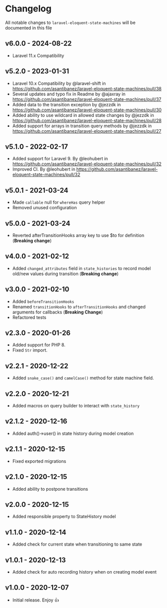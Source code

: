 # Changelog

All notable changes to `laravel-eloquent-state-machines` will be documented in this file

## v6.0.0 - 2024-08-22
* Laravel 11.x Compatibility

## v5.2.0 - 2023-01-31
* Laravel 10.x Compatibility by @laravel-shift in https://github.com/asantibanez/laravel-eloquent-state-machines/pull/38
* Several updates and typo fix in Readme by @ajaxray in https://github.com/asantibanez/laravel-eloquent-state-machines/pull/37
* Added data to the transition exception by @jezzdk in https://github.com/asantibanez/laravel-eloquent-state-machines/pull/30
* Added ability to use wildcard in allowed state changes by @jezzdk in https://github.com/asantibanez/laravel-eloquent-state-machines/pull/28
* Added support for arrays in transition query methods by @jezzdk in https://github.com/asantibanez/laravel-eloquent-state-machines/pull/27

## v5.1.0 - 2022-02-17

- Added support for Laravel 9. By @leohubert in https://github.com/asantibanez/laravel-eloquent-state-machines/pull/32
- Improved CI. By @leohubert in https://github.com/asantibanez/laravel-eloquent-state-machines/pull/32

## v5.0.1 - 2021-03-24

- Made `callable` null for `whereHas` query helper
- Removed unused configuration

## v5.0.0 - 2021-03-24

- Reverted afterTransitionHooks array key to use $to for definition (**Breaking change**)
  
## v4.0.0 - 2021-02-12

- Added `changed_attributes` field in `state_histories` to record model old/new 
  values during transition (**Breaking change**)

## v3.0.0 - 2021-02-10

- Added `beforeTransitionHooks`
- Renamed `transitionHooks` to `afterTransitionHooks` and changed arguments for callbacks (**Breaking Change**)
- Refactored tests

## v2.3.0 - 2020-01-26

- Added support for PHP 8.
- Fixed `Str` import.

## v2.2.1 - 2020-12-22

- Added `snake_case()` and `camelCase()` method for state machine field.

## v2.2.0 - 2020-12-21

- Added macros on query builder to interact with `state_history`

## v2.1.2 - 2020-12-16

- Added auth()->user() in state history during model creation 

## v2.1.1 - 2020-12-15

- Fixed exported migrations

## v2.1.0 - 2020-12-15

- Added ability to postpone transitions

## v2.0.0 - 2020-12-15

- Added responsible property to StateHistory model

## v1.1.0 - 2020-12-14

- Added check for current state when transitioning to same state

## v1.0.1 - 2020-12-13

- Added check for auto recording history when on creating model event

## v1.0.0 - 2020-12-07

- Initial release. Enjoy 👍
